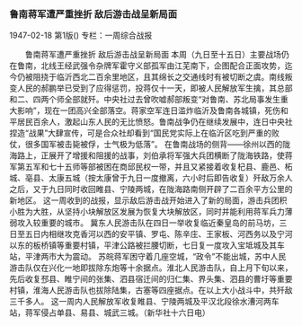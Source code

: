 ### 鲁南蒋军遭严重挫折  敌后游击战呈新局面

1947-02-18
第1版()
专栏：一周综合战报

　　鲁南蒋军遭严重挫折
    敌后游击战呈新局面
    本周（九日至十五日）主要战场仍在鲁南，北线王经武强令杂牌军霍守义部孤军由江芜南下，企图配合正面攻势，迄今仍被阻挠于临沂西北二百余里地区，且其绵长之交通线时有被切断之虞。南线叛变人民的郝鹏举已受到了应得惩罚，投蒋仅十一天，即被人民解放军生擒，其总部和二、四两个师全部就歼。中央社过去曾吹嘘郝部叛变“对鲁南、苏北局事发生重大影响”，现在一团高兴全部落空。蒋家空军连日滥炸临沂及鲁南各城镇，死伤和平居民百余人，激起山东人民的无比愤怒。鲁南战争仍在继续发展中，连日中央社捏造“战果”大肆宣传，可是合众社却看到“国民党实际上在临沂区吃到严重的败仗，很多国军被击毙被俘，士气极为低落”。
    在鲁南战场的侧背——徐州以西的陇海路上，正展开了增援和阻援的战事，刘伯承将军强大兵团横断了陇海铁路，使蒋军第五军和七十五师等部被困在商邱民权一带，并且又紧接着收复杞县、鹿邑、柘城、亳县、太康五城（按太康曾于九日一度撤离，六小时后即告收复）歼敌万余人之后，又于九日同时收回睢县、宁陵两城，在陇海路南侧开辟了二百余平方公里的新地区。
    这一周收到的战报，显示敌后游击战开始进入了新的局面，游击兵团积小胜为大胜，从坚持小块解放区发展为恢复大块解放区，同时并能利用蒋军兵力薄弱攻入较重要的城市。
    冀东人民游击队在四日一举收复临近秦皇岛的前马坊，三日至五日内相继攻克香河以西的安平镇、罗屯、陈辛庄、王家板、河西务以及宁河以东的板桥镇等重要村镇，平津公路被拦腰切断，七日复一度攻入宝坻城及其车站，平津两市大为震动。
    苏皖蒋军困守着几座空城，“政令”不能出城，苏中人民游击队仅在兴化一地即拔除东炮等十余据点。淮北人民游击队，自上月下旬以来，先后收复邳县、睢宁间的张集、泗县宿迁间的归仁集、界头集、泗县的曹圩等重要村镇，淮海人民游击队也拔除陆集，古塞等四座据点。在以上大小战斗中，共歼敌三千多人。
    这一周内人民解放军收复睢县、宁陵两城及平汉北段徐水漕河两车站，蒋军侵占单县、易县、城武三城。（新华社十六日电）
